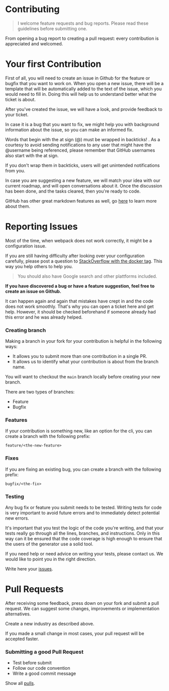 # Contributing

> I welcome feature requests and bug reports. Please read these guidelines before submitting one.

From opening a bug report to creating a pull request: every contribution is appreciated and welcomed.

# Your first Contribution

First of all, you will need to create an issue in Github for the feature or bugfix that you want to work on. When you open a new issue, there will be a template that will be automatically added to the text of the issue, which you would need to fill in. Doing this will help us to understand better what the ticket is about.

After you've created the issue, we will have a look, and provide feedback to your ticket.

In case it is a bug that you want to fix, we might help you with background information about the issue, so you can make an informed fix.

Words that begin with the at sign (@) must be wrapped in backticks! . As a courtesy to avoid sending notifications to any user that might have the @username being referenced, please remember that GitHub usernames also start with the at sign. 

If you don't wrap them in backticks, users will get unintended notifications from you.

In case you are suggesting a new feature, we will match your idea with our current roadmap, and will open conversations about it. Once the discussion has been done, and the tasks cleared, then you're ready to code.

GitHub has other great markdown features as well, go [here](https://help.github.com/categories/writing-on-github/) to learn more about them.

# Reporting Issues

Most of the time, when webpack does not work correctly, it might be a configuration issue.

If you are still having difficulty after looking over your configuration carefully, please post a question to [StackOverflow with the docker tag](http://stackoverflow.com/tags/python-mac-app). This way you help others to help you.

> You should also have Google search and other plattforms included.

**If you have discovered a bug or have a feature suggestion, feel free to create an issue on Github.**

It can happen again and again that mistakes have crept in and the code does not work smoothly. That's why you can open a ticket here and get help. However, it should be checked beforehand if someone already had this error and he was already helped.

### Creating branch

Making a branch in your fork for your contribution is helpful in the following ways:

* It allows you to submit more than one contribution in a single PR.
* It allows us to identify what your contribution is about from the branch name.

You will want to checkout the `main` branch locally before creating your new branch.

There are two types of branches:

* Feature
* Bugfix

### Features

If your contribution is something new, like an option for the cli, you can create a branch with the following prefix:

`feature/<the-new-feature>`

### Fixes

If you are fixing an existing bug, you can create a branch with the following prefix:

`bugfix/<the-fix>`

### Testing

Any bug fix or feature you submit needs to be tested. Writing tests for code is very important to avoid future errors and to immediately detect potential new errors.

It's important that you test the logic of the code you're writing, and that your tests really go through all the lines, branches, and instructions. Only in this way can it be ensured that the code coverage is high enough to ensure that the users of the generator use a solid tool.

If you need help or need advice on writing your tests, please contact us. We would like to point you in the right direction.

Write here your [issues](https://github.com/prod3v3loper/python-mac-app/issues).

# Pull Requests

After receiving some feedback, press down on your fork and submit a pull request. We can suggest some changes, improvements or implementation alternatives.

Create a new industry as described above.

If you made a small change in most cases, your pull request will be accepted faster.

### Submitting a good Pull Request

* Test before submit
* Follow our code convention
* Write a good commit message

Show all [pulls](https://github.com/prod3v3loper/python-mac-app/pulls).